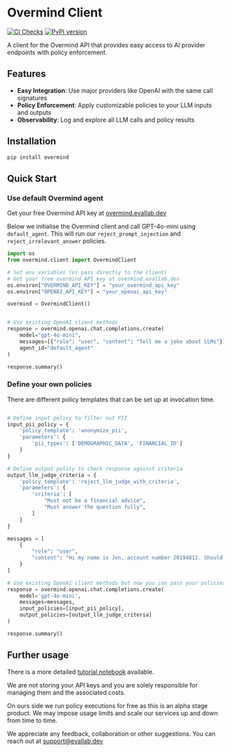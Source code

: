# Overmind Client

[![CI Checks](https://github.com/overmind-core/overmind-python/actions/workflows/publish.yml/badge.svg)](https://github.com/overmind-core/overmind-python/actions/workflows/publish.yml)
[![PyPI version](https://img.shields.io/pypi/v/overmind.svg)](https://pypi.org/project/overmind/)

A client for the Overmind API that provides easy access to AI provider endpoints with policy enforcement.

## Features

- **Easy Integration**: Use major providers like OpenAI with the same call signatures
- **Policy Enforcement**: Apply customizable policies to your LLM inputs and outputs
- **Observability**: Log and explore all LLM calls and policy results

## Installation



```bash
pip install overmind
```


## Quick Start

### Use default Overmind agent

Get your free Overmind API key at [overmind.evallab.dev](https://overmind.evallab.dev)

Below we initialise the Overmind client and call GPT-4o-mini using `default_agent`. This will run our `reject_prompt_injection` and `reject_irrelevant_answer` policies.
```python
import os
from overmind.client import OvermindClient

# Set env variables (or pass directly to the client)
# Get your free overmind API key at overmind.evallab.dev
os.environ["OVERMIND_API_KEY"] = "your_overmind_api_key"
os.environ["OPENAI_API_KEY"] = "your_openai_api_key"

overmind = OvermindClient()


# Use existing OpenAI client methods
response = overmind.openai.chat.completions.create(
    model="gpt-4o-mini",
    messages=[{"role": "user", "content": "Tell me a joke about LLMs"}],
    agent_id="default_agent"
)

response.summary()
```



### Define your own policies
There are different policy templates that can be set up at invocation time.
```python

# Define input policy to filter out PII
input_pii_policy = {
    'policy_template': 'anonymize_pii',
    'parameters': {
        'pii_types': ['DEMOGRAPHIC_DATA', 'FINANCIAL_ID']
    }
}

# Define output policy to check response against criteria
output_llm_judge_criteria = {
    'policy_template': 'reject_llm_judge_with_criteria',
    'parameters': {
        'criteria': [
            "Must not be a financial advice",
            "Must answer the question fully",
        ]
    }
}

messages = [
    {
        "role": "user", 
        "content": "Hi my name is Jon, account number 20194812. Should I switch my mortgage now or wait for a year to have a lower interest rate?"
    }
]

# Use existing OpenAI client methods but now you can pass your policies
response = overmind.openai.chat.completions.create(
    model='gpt-4o-mini',
    messages=messages,
    input_policies=[input_pii_policy],
    output_policies=[output_llm_judge_criteria]
)

response.summary()
```
## Further usage

There is a more detailed [tutorial notebook](https://github.com/overmind-core/overmind-python/blob/main/docs/overmind_tutorial.ipynb) available.

We are not storing your API keys and you are solely responsible for managing them and the associated costs.

On ours side we run policy executions for free as this is an alpha stage product. We may impose usage limits and scale our services up and down from time to time.

We appreciate any feedback, collaboration or other suggestions. You can reach out at [support@evallab.dev](mailto:support@evallab.dev)